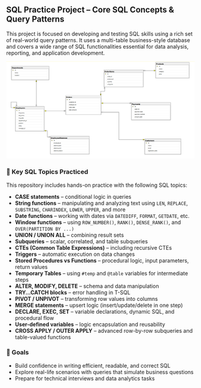 ## SQL Practice Project – Core SQL Concepts & Query Patterns

This project is focused on developing and testing SQL skills using a rich set of real-world query patterns. It uses a multi-table business-style database and covers a wide range of SQL functionalities essential for data analysis, reporting, and application development.

![alt text](db-schema.png)

### 🎯 Key SQL Topics Practiced

This repository includes hands-on practice with the following SQL topics:

* **CASE statements** – conditional logic in queries
* **String functions** – manipulating and analyzing text using `LEN`, `REPLACE`, `SUBSTRING`, `CHARINDEX`, `LOWER`, `UPPER`, and more
* **Date functions** – working with dates via `DATEDIFF`, `FORMAT`, `GETDATE`, etc.
* **Window functions** – using `ROW_NUMBER()`, `RANK()`, `DENSE_RANK()`, and `OVER(PARTITION BY ...)`
* **UNION / UNION ALL** – combining result sets
* **Subqueries** – scalar, correlated, and table subqueries
* **CTEs (Common Table Expressions)** – including recursive CTEs
* **Triggers** – automatic execution on data changes
* **Stored Procedures vs Functions** – procedural logic, input parameters, return values
* **Temporary Tables** – using `#temp` and `@table` variables for intermediate steps
* **ALTER, MODIFY, DELETE** – schema and data manipulation
* **TRY...CATCH blocks** – error handling in T-SQL
* **PIVOT / UNPIVOT** – transforming row values into columns
* **MERGE statements** – upsert logic (insert/update/delete in one step)
* **DECLARE, EXEC, SET** – variable declarations, dynamic SQL, and procedural flow
* **User-defined variables** – logic encapsulation and reusability
* **CROSS APPLY / OUTER APPLY** – advanced row-by-row subqueries and table-valued functions

### 📌 Goals

* Build confidence in writing efficient, readable, and correct SQL
* Explore real-life scenarios with queries that simulate business questions
* Prepare for technical interviews and data analytics tasks
